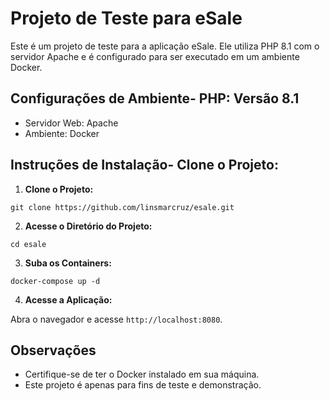 # Projeto de Teste para eSale
Este é um projeto de teste para a aplicação eSale. Ele utiliza PHP 8.1 com o servidor Apache e é configurado para ser executado em um ambiente Docker.
## Configurações de Ambiente- PHP: Versão 8.1
- Servidor Web: Apache
- Ambiente: Docker
## Instruções de Instalação- Clone o Projeto:

1. **Clone o Projeto:**

` git clone https://github.com/linsmarcruz/esale.git `

2. **Acesse o Diretório do Projeto:**

`cd esale`

3. **Suba os Containers:**

`docker-compose up -d`

4. **Acesse a Aplicação:** 
 
Abra o navegador e acesse `http://localhost:8080`.

## Observações
- Certifique-se de ter o Docker instalado em sua máquina.
- Este projeto é apenas para fins de teste e demonstração.
